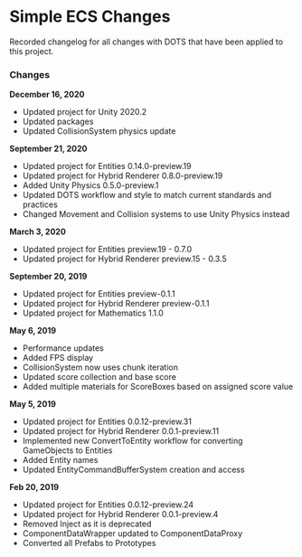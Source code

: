 # Simple ECS Changes

Recorded changelog for all changes with DOTS that have been applied to this project.

### Changes

**December 16, 2020**
- Updated project for Unity 2020.2
- Updated packages
- Updated CollisionSystem physics update

**September 21, 2020**
- Updated project for Entities 0.14.0-preview.19
- Updated project for Hybrid Renderer 0.8.0-preview.19
- Added Unity Physics 0.5.0-preview.1
- Updated DOTS workflow and style to match current standards and practices
- Changed Movement and Collision systems to use Unity Physics instead

**March 3, 2020**
- Updated project for Entities preview.19 - 0.7.0
- Updated project for Hybrid Renderer preview.15 - 0.3.5

**September 20, 2019**
- Updated project for Entities preview-0.1.1
- Updated project for Hybrid Renderer preview-0.1.1
- Updated project for Mathematics 1.1.0

**May 6, 2019**
- Performance updates
- Added FPS display
- CollisionSystem now uses chunk iteration
- Updated score collection and base score
- Added multiple materials for ScoreBoxes based on assigned score value

**May 5, 2019**
- Updated project for Entities 0.0.12-preview.31
- Updated project for Hybrid Renderer 0.0.1-preview.11
- Implemented new ConvertToEntity workflow for converting GameObjects to Entities
- Added Entity names
- Updated EntityCommandBufferSystem creation and access

**Feb 20, 2019**
- Updated project for Entities 0.0.12-preview.24
- Updated project for Hybrid Renderer 0.0.1-preview.4
- Removed Inject as it is deprecated
- ComponentDataWrapper updated to ComponentDataProxy
- Converted all Prefabs to Prototypes
